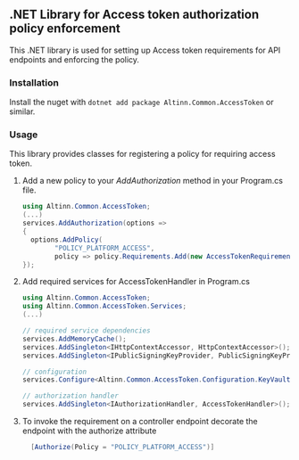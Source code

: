 ## .NET Library for Access token authorization policy enforcement

This .NET library is used for setting up Access token requirements for API endpoints and enforcing the policy.

### Installation
Install the nuget with `dotnet add package Altinn.Common.AccessToken` or similar.


### Usage

This library provides classes for registering a policy for
requiring access token.

1. Add a new policy to your _AddAuthorization_ method in your Program.cs file.

    ```cs
    using Altinn.Common.AccessToken;
    (...)
    services.AddAuthorization(options =>
    {
      options.AddPolicy(
            "POLICY_PLATFORM_ACCESS",
            policy => policy.Requirements.Add(new AccessTokenRequirement()));
    });
    ```

2. Add required services for AccessTokenHandler in Program.cs

    ```cs
    using Altinn.Common.AccessToken;
    using Altinn.Common.AccessToken.Services;
    (...)

    // required service dependencies
    services.AddMemoryCache();
    services.AddSingleton<IHttpContextAccessor, HttpContextAccessor>();
    services.AddSingleton<IPublicSigningKeyProvider, PublicSigningKeyProvider>();

    // configuration
    services.Configure<Altinn.Common.AccessToken.Configuration.KeyVaultSettings>(config.GetSection("kvSetting"));

    // authorization handler
    services.AddSingleton<IAuthorizationHandler, AccessTokenHandler>();
    ```

3. To invoke the requirement on a controller endpoint decorate the endpoint with the authorize attribute

    ```cs
      [Authorize(Policy = "POLICY_PLATFORM_ACCESS")]
    ```
